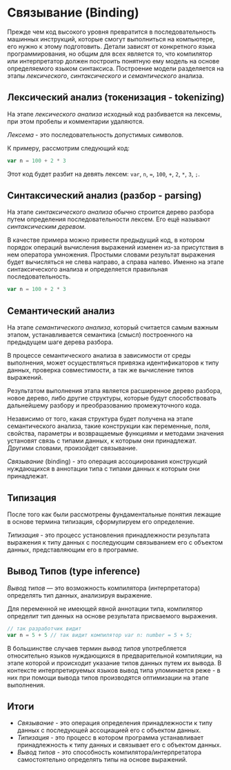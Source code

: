 # Связывание (Binding)

Прежде чем код высокого уровня превратится в последовательность машинных инструкций, которые смогут выполниться на компьютере, его нужно к этому подготовить. Детали зависят от конкретного языка программирования, но общим для всех является то, что компилятор или интерпретатор должен построить понятную ему модель на основе определяемого языком синтаксиса. Построение модели разделяется на этапы _лексического_, _синтаксического_ и _семантического_ анализа.

## Лексический анализ (токенизация - tokenizing)

На этапе _лексического анализа_ исходный код разбивается на лексемы, при этом пробелы и комментарии удаляются.

_Лексема_ - это последовательность допустимых символов.

К примеру, рассмотрим следующий код:

```ts
var n = 100 + 2 * 3
```

Этот код будет разбит на девять лексем: `var`, `n`, `=`, `100`, `+`, `2`, `*`, `3`, `;`.

## Синтаксический анализ (разбор - parsing)

На этапе _синтаксического анализа_ обычно строится дерево разбора путем определения последовательности лексем. Его ещё называют _синтаксическим деревом_.

В качестве примера можно привести предыдущий код, в котором порядок операций вычисления выражений изменен из-за присутствия в нем оператора умножения. Простыми словами результат выражения будет вычисляться не слева направо, а справа налево. Именно на этапе синтаксического анализа и определяется правильная последовательность.

```ts
var n = 100 + 2 * 3
```

## Семантический анализ

На этапе _семантического анализа_, который считается самым важным этапом, устанавливается семантика (смысл) построенного на предыдущем шаге дерева разбора.

В процессе семантического анализа в зависимости от среды выполнения, может осуществляться привязка идентификаторов к типу данных, проверка совместимости, а так же вычисление типов выражений.

Результатом выполнения этапа является расширенное дерево разбора, новое дерево, либо другие структуры, которые будут способствовать дальнейшему разбору и преобразованию промежуточного кода.

Независимо от того, какая структура будет получена на этапе семантического анализа, такие конструкции как переменные, поля, свойства, параметры и возвращаемые функциями и методами значения установят связь с типами данных, к которым они принадлежат. Другими словами, произойдет связывание.

_Связывание_ (binding) - это операция ассоциирования конструкций нуждающихся в аннотации типа с типами данных к которым они принадлежат.

## Типизация

После того как были рассмотрены фундаментальные понятия лежащие в основе термина типизация, сформулируем его определение.

_Типизация_ - это процесс установления принадлежности результата выражения к типу данных с последующим связыванием его с объектом данных, представляющим его в программе.

## Вывод Типов (type inference)

_Вывод типов_ — это возможность компилятора (интерпретатора) определять тип данных, анализируя выражение.

Для переменной не имеющей явной аннотации типа, компилятор определит тип данных на основе результата присваемого выражения.

```ts
// так разработчик видит
var n = 5 + 5 // так видит компилятор var n: number = 5 + 5;
```

В большинстве случаев термин _вывод типов_ употребляется относительно языков нуждающихся в предварительной компиляции, на этапе которой и происходит указание типов данных путем их вывода. В контексте интерпретируемых языков вывод типа упоминается реже - в них при помощи вывода типов производятся оптимизации на этапе выполнения.

## Итоги

- _Связывание_ - это операция определения принадлежности к типу данных с последующей ассоциацией его с объектом данных.
- _Типизация_ - это процесс в котором программа устанавливает принадлежность к типу данных и связывает его с объектом данных.
- _Вывод типов_ - это способность компилятора/интерпретатора самостоятельно определять типы на основе выражений.
